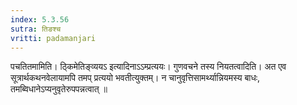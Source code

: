 ```yaml
---
index: 5.3.56
sutra: तिङश्च
vritti: padamanjari
---
```


 पचतितमामिति। ठ्किमेतिङ्व्ययऽ इत्यादिनाऽऽम्प्रत्ययः। गुणवचने तस्य नियतत्वादिति। अत एव सूत्रार्थकथनवेलायामपि तमप् प्रत्ययो भवतीत्युक्तम्। न चानुवृत्तिसामर्थ्यान्नियमस्य बाधः, तमब्विधानेऽप्यनुवृतेरुपपन्नत्वात् ॥